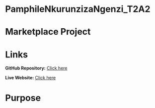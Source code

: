 # PamphileNkurunzizaNgenzi_T2A2

# Marketplace Project

# Links

**GitHub Repository:** [Click here](https://github.com/ngupange/PamphileNkurunzizaNgenzi_T1A2)

**Live Website:** [Click here](https://upbeat-edison-7ddccb.netlify.app/index.html/)

# Purpose
